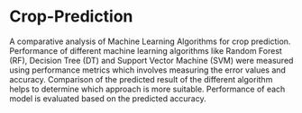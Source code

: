 # Crop-Prediction
A comparative analysis of Machine Learning Algorithms for crop prediction.
Performance of different machine learning algorithms like Random Forest (RF), Decision Tree (DT) and Support Vector Machine (SVM) were measured using performance metrics which involves measuring the error values and accuracy.
Comparison of the predicted result of the different algorithm helps to determine which approach is more suitable. Performance of each model is evaluated based on the predicted accuracy. 
